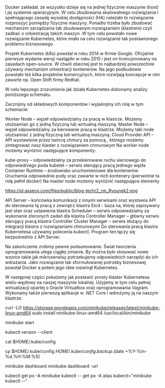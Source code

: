 Docker zakładał, że wszystko dzieje się na jednej fizycznie maszynie (host) i jej systemie operacyjnym. W celu zbudowania skalowalnego rozwiązania i spełniającego zasadę wysokiej dostępności (HA) należało to rozwiązanie rozproszyć pomiędzy fizyczne maszyny. Ponadto trzeba było zbudować mechanizm zarządzania tak zbudowanym rozwiązaniem (klastrem) czyli zadbać o orkiestrację takich maszyn. W tym celu powstało nowe rozwiązanie Kubernetes, które miało na celu rozwiązanie tak postawionego problemu biznesowego.

Projekt Kubernetes (k8s) powstał w roku 2014 w firmie Google. Oficjalnie pierwsze wydanie wersji nastąpiło w roku 2015 i jest on licencjonowany na zasadach open-source. W chwili obecnej jest to najbardziej powszechnie używany mechanizm orkiestracji kontenerów. Na jego podbudowie powstało też klika projektów komercyjnych, które rozwijają koncepcje w nim zawarte np. Open Shift firmy Redhat. 

W celu lepszego zrozumienia jak działa Kubernetes dokonamy analizy poniższego schematu.

Zacznijmy od składowych komponentów i wyjaśnijmy ich rolę w tym schemacie:

Worker Node – węzeł odpowiedzialny za pracę w klastrze. Możemy utożsamiać go z jedną fizyczną lub wirtualną maszyną.
Master Node – węzeł odpowiedzialny za kierowanie pracą w klastrze. Możemy taki node utożsamiać z jedną fizyczną lub wirtualną maszyną.
Cloud Provider API – API wystawione przez twórcę chmury za pomocą , którego możemy zintegrować nasz klaster z rozwiązaniem chmurowym
Na worker node możemy wyróżnić następujące komponenty:

kube-proxy – odpowiedzialny za przekierowane ruchu sieciowego do odpowiedniego poda
kubelet – serwis sterujący pracą jednego węzła
Container Runtime – środowisko uruchomieniowe dla kontenerów. Uruchamia odpowiednie pody oraz zawarte w nich kontenery (pierwotnie ta rolę pełnił docker)
Na master node możemy wyróżnić następujące elementy

https://pl.asseco.com/files/public/blog-tech/2_rm_Rysunek2.png

API Server – końcówka komunikacji z innymi serwisami oraz wystawia API do sterowania tą pracą z zewnątrz klastra
Etcd - baza na, której zapisywany jest stan oraz ustawienia klastra
Scheduler – serwis odpowiedzialny za wykonanie zleconych zadań dla klastra
Controller Manager – główny serwis sterujący pracą klastra
Controller Cluster Manager – serwis służący do integracji klastra z rozwiązaniami chmurowymi
Do sterowania pracą klastra Kubernetesa używamy polecenia kubectl. Program ten łączy się bezpośrednio z API Server.

Na zakończenie zróbmy pewne podsumowanie. Świat tworzenia oprogramowania ulega ciągłej zmianie. By można było stosować nowe wzorce takie jak mikroserwisy potrzebujemy odpowiednich narzędzi do ich wdrażania. Jako rozwiązanie tak sformułowanej potrzeby biznesowej powstał Docker a potem jego idee rozwinął Kubernetes.

W następnej części pokażemy jak postawić prosty klaster Kubernetesa wielo-węzłowy na naszej maszynie lokalnej. Użyjemy w tym celu pełnej wirtualizacji opartej o Oracle Virtualbox oraz oprogramowania Vagrant. Wykonamy także pierwszą aplikacje w .NET Core i wdrożymy ją na naszym klastrze.




curl -LO https://storage.googleapis.com/minikube/releases/latest/minikube-linux-amd64
sudo install minikube-linux-amd64 /usr/local/bin/minikube




minikube start


kubectl version --client

cat $HOME/.kube/config

cp $HOME/.kube/config $HOME/.kube/config.backup.$(date +%Y-%m-%d.%H:%M:%S)


minikube dashboard
minikube dashboard -url


kubectl get po -A
minikube kubectl -- get po -A
alias kubectl="minikube kubectl --"
